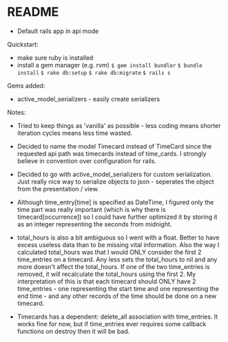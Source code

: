 # README

- Default rails app in api mode

Quickstart:
- make sure ruby is installed
- install a gem manager (e.g. rvm)
`$ gem install bundler`
`$ bundle install`
`$ rake db:setup`
`$ rake db:migrate`
`$ rails s`


Gems added:

- active_model_serializers - easily create serializers

Notes:

- Tried to keep things as 'vanilla' as possible - less coding means shorter iteration cycles means less time wasted.
- Decided to name the model Timecard instead of TimeCard since the requested api path was timecards instead of time_cards. I strongly believe in convention over configuration for rails.
- Decided to go with active_model_serializers for custom serialization. Just really nice way to serialize objects to json - seperates the object from the presentation / view. 

- Although time_entry[time] is specified as DateTime, I figured only the time part was really important (which is why there is timecard[occurrence]) so I could have further optimized it by storing it as an integer representing the seconds from midnight.
- total_hours is also a bit ambiguous so I went with a float. Better to have excess useless data than to be missing vital information. Also the way I calculated total_hours was that I would ONLY consider the first 2 time_entries on a timecard. Any less sets the total_hours to nil and any more doesn't affect the total_hours. If one of the two time_entries is removed, it will recalculate the total_hours using the first 2. My interpretation of this is that each timecard should ONLY have 2 time_entries - one representing the start time and one representing the end time - and any other records of the time should be done on a new timecard. 

- Timecards has a dependent: delete_all association with time_entries. It works fine for now, but if time_entries ever requires some callback functions on destroy then it will be bad.
